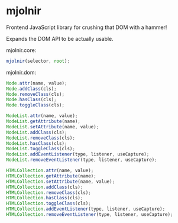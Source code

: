mjolnir
=======

Frontend JavaScript library for crushing that DOM with a hammer!

Expands the DOM API to be actually usable.

mjolnir.core:
```javascript
mjolnir(selector, root);
```

mjolnir.dom:
```javascript
Node.attr(name, value);
Node.addClass(cls);
Node.removeClass(cls);
Node.hasClass(cls);
Node.toggleClass(cls);

NodeList.attr(name, value);
NodeList.getAttribute(name);
NodeList.setAttribute(name, value);
NodeList.addClass(cls);
NodeList.removeClass(cls);
NodeList.hasClass(cls);
NodeList.toggleClass(cls);
NodeList.addEventListener(type, listener, useCapture);
NodeList.removeEventListener(type, listener, useCapture);

HTMLCollection.attr(name, value);
HTMLCollection.getAttribute(name);
HTMLCollection.setAttribute(name, value);
HTMLCollection.addClass(cls);
HTMLCollection.removeClass(cls);
HTMLCollection.hasClass(cls);
HTMLCollection.toggleClass(cls);
HTMLCollection.addEventListener(type, listener, useCapture);
HTMLCollection.removeEventListener(type, listener, useCapture);
```